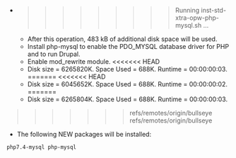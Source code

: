 * >>>>>>>>> Running inst-std-xtra-opw-php-mysql.sh ...
  * After this operation, 483 kB of additional disk space will be used.
  * Install php-mysql to enable the PDO_MYSQL database driver for PHP and to run Drupal.
  * Enable mod_rewrite module.
<<<<<<< HEAD
  * Disk size = 6265820K. Space Used = 688K. Runtime = 00:00:00:03.
=======
<<<<<<< HEAD
  * Disk size = 6045652K. Space Used = 688K. Runtime = 00:00:00:02.
=======
  * Disk size = 6265804K. Space Used = 688K. Runtime = 00:00:00:03.
>>>>>>> refs/remotes/origin/bullseye
>>>>>>> refs/remotes/origin/bullseye
  * The following NEW packages will be installed:
  ```bash
php7.4-mysql php-mysql
  ```
